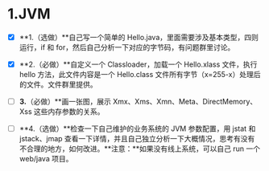 # 1.JVM

- [x] **1.（选做）**自己写一个简单的 Hello.java，里面需要涉及基本类型，四则运行，if 和 for，然后自己分析一下对应的字节码，有问题群里讨论。
- [x] **2.（必做）**自定义一个 Classloader，加载一个 Hello.xlass 文件，执行 hello 方法，此文件内容是一个 Hello.class 文件所有字节（x=255-x）处理后的文件。文件群里提供。
- [ ] **3.**（必做）**画一张图，展示 Xmx、Xms、Xmn、Meta、DirectMemory、Xss 这些内存参数的关系。
- [ ] **4.（选做）**检查一下自己维护的业务系统的 JVM 参数配置，用 jstat 和 jstack、jmap 查看一下详情，并且自己独立分析一下大概情况，思考有没有不合理的地方，如何改进。**注意：**如果没有线上系统，可以自己 run 一个 web/java 项目。

